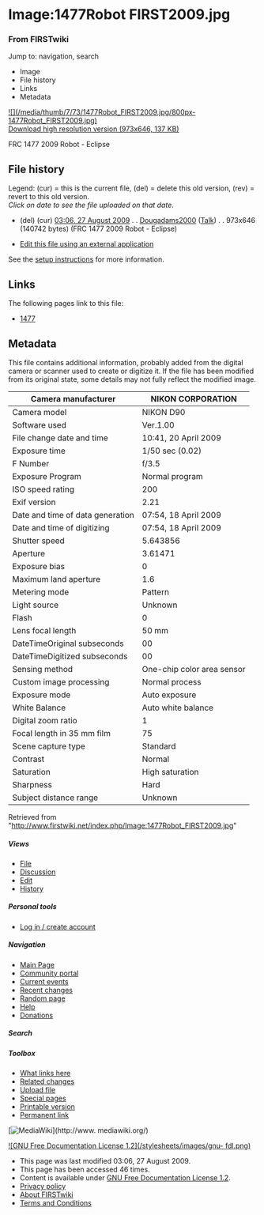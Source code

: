 

# Image:1477Robot FIRST2009.jpg

### From FIRSTwiki

Jump to: navigation, search

  * Image
  * File history
  * Links
  * Metadata

[![](/media/thumb/7/73/1477Robot_FIRST2009.jpg/800px-
1477Robot_FIRST2009.jpg)](/media/7/73/1477Robot_FIRST2009.jpg)  
[Download high resolution version (973x646, 137
KB)](/media/7/73/1477Robot_FIRST2009.jpg)

FRC 1477 2009 Robot - Eclipse

## File history

Legend: (cur) = this is the current file, (del) = delete this old version,
(rev) = revert to this old version.  
_Click on date to see the file uploaded on that date_.

  * (del) (cur) [03:06, 27 August 2009](/media/7/73/1477Robot_FIRST2009.jpg "/media/7/73/1477Robot FIRST2009.jpg" ) . . [Dougadams2000](/index.php?title=User:Dougadams2000&action=edit "User:Dougadams2000" ) ([Talk](/index.php/User_talk:Dougadams2000 "User talk:Dougadams2000" )) . . 973x646 (140742 bytes) (FRC 1477 2009 Robot - Eclipse)
  

  * [Edit this file using an external application](/index.php?title=Image:1477Robot_FIRST2009.jpg&action=edit&externaledit=true&mode=file "Image:1477Robot FIRST2009.jpg" )

See the [setup
instructions](http://meta.wikimedia.org/wiki/Help:External_editors
"http://meta.wikimedia.org/wiki/Help:External_editors" ) for more information.

## Links

The following pages link to this file:

  * [1477](/index.php/1477 "1477" )

## Metadata

This file contains additional information, probably added from the digital
camera or scanner used to create or digitize it. If the file has been modified
from its original state, some details may not fully reflect the modified
image.

Camera manufacturer |  NIKON CORPORATION  
---|---  
Camera model |  NIKON D90  
Software used |  Ver.1.00  
File change date and time |  10:41, 20 April 2009  
Exposure time |  1/50 sec (0.02)  
F Number |  f/3.5  
Exposure Program |  Normal program  
ISO speed rating |  200  
Exif version |  2.21  
Date and time of data generation |  07:54, 18 April 2009  
Date and time of digitizing |  07:54, 18 April 2009  
Shutter speed |  5.643856  
Aperture |  3.61471  
Exposure bias |  0  
Maximum land aperture |  1.6  
Metering mode |  Pattern  
Light source |  Unknown  
Flash |  0  
Lens focal length |  50 mm  
DateTimeOriginal subseconds |  00  
DateTimeDigitized subseconds |  00  
Sensing method |  One-chip color area sensor  
Custom image processing |  Normal process  
Exposure mode |  Auto exposure  
White Balance |  Auto white balance  
Digital zoom ratio |  1  
Focal length in 35 mm film |  75  
Scene capture type |  Standard  
Contrast |  Normal  
Saturation |  High saturation  
Sharpness |  Hard  
Subject distance range |  Unknown  
  
Retrieved from
"<http://www.firstwiki.net/index.php/Image:1477Robot_FIRST2009.jpg>"

##### Views

  * [File](/index.php/Image:1477Robot_FIRST2009.jpg)
  * [Discussion](/index.php?title=Image_talk:1477Robot_FIRST2009.jpg&action=edit)
  * [Edit](/index.php?title=Image:1477Robot_FIRST2009.jpg&action=edit)
  * [History](/index.php?title=Image:1477Robot_FIRST2009.jpg&action=history)

##### Personal tools

  * [Log in / create account](/index.php?title=Special:Userlogin&returnto=Image:1477Robot_FIRST2009.jpg)

[](/index.php/Main_Page "Main Page" )

##### Navigation

  * [Main Page](/index.php/Main_Page)
  * [Community portal](/index.php/FIRSTwiki:Community_portal)
  * [Current events](/index.php/Current_events)
  * [Recent changes](/index.php/Special:Recentchanges)
  * [Random page](/index.php/Special:Random)
  * [Help](/index.php/FIRSTwiki:Help)
  * [Donations](/index.php/FIRSTwiki:Site_support)

##### Search



##### Toolbox

  * [What links here](/index.php/Special:Whatlinkshere/Image:1477Robot_FIRST2009.jpg)
  * [Related changes](/index.php/Special:Recentchangeslinked/Image:1477Robot_FIRST2009.jpg)
  * [Upload file](/index.php/Special:Upload)
  * [Special pages](/index.php/Special:Specialpages)
  * [Printable version](/index.php?title=Image:1477Robot_FIRST2009.jpg&printable=yes)
  * [Permanent link](/index.php?title=Image:1477Robot_FIRST2009.jpg&oldid=73568)

[![MediaWiki](/skins/common/images/poweredby_mediawiki_88x31.png)](http://www.
mediawiki.org/)

[![GNU Free Documentation License 1.2](/stylesheets/images/gnu-
fdl.png)](http://www.gnu.org/copyleft/fdl.html)

  * This page was last modified 03:06, 27 August 2009.
  * This page has been accessed 46 times.
  * Content is available under [GNU Free Documentation License 1.2](http://www.gnu.org/copyleft/fdl.html "http://www.gnu.org/copyleft/fdl.html" ).
  * [Privacy policy](/index.php/FIRSTwiki:Privacy_policy "FIRSTwiki:Privacy policy" )
  * [About FIRSTwiki](/index.php/FIRSTwiki:About "FIRSTwiki:About" )
  * [Terms and Conditions](/index.php/FIRSTwiki:Terms_and_conditions "FIRSTwiki:Terms and conditions" )

